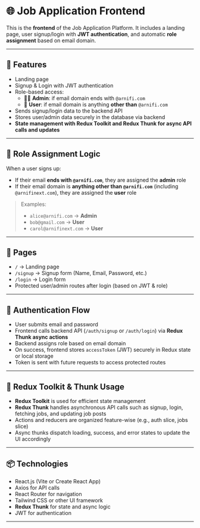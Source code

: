 # 🌐 Job Application Frontend

This is the **frontend** of the Job Application Platform. It includes a landing page, user signup/login with **JWT authentication**, and automatic **role assignment** based on email domain.

---

## 📌 Features

- Landing page  
- Signup & Login with JWT authentication  
- Role-based access:  
  - 👨‍💼 **Admin**: if email domain ends with `@arnifi.com`  
  - 🙋 **User**: if email domain is anything **other than** `@arnifi.com`  
- Sends signup/login data to the backend API  
- Stores user/admin data securely in the database via backend  
- **State management with Redux Toolkit and Redux Thunk for async API calls and updates**

---

## 🧠 Role Assignment Logic

When a user signs up:

- If their email **ends with `@arnifi.com`**, they are assigned the **admin** role  
- If their email domain is **anything other than `@arnifi.com`** (including `@arnifinext.com`), they are assigned the **user** role

> Examples:  
> - `alice@arnifi.com` → **Admin**  
> - `bob@gmail.com` → **User**  
> - `carol@arnifinext.com` → **User**

---

## 🧪 Pages

- `/` → Landing page  
- `/signup` → Signup form (Name, Email, Password, etc.)  
- `/login` → Login form  
- Protected user/admin routes after login (based on JWT & role)

---

## 🔐 Authentication Flow

- User submits email and password  
- Frontend calls backend API (`/auth/signup` or `/auth/login`) via **Redux Thunk async actions**  
- Backend assigns role based on email domain  
- On success, frontend stores `accessToken` (JWT) securely in Redux state or local storage  
- Token is sent with future requests to access protected routes

---

## 🔄 Redux Toolkit & Thunk Usage

- **Redux Toolkit** is used for efficient state management  
- **Redux Thunk** handles asynchronous API calls such as signup, login, fetching jobs, and updating job posts  
- Actions and reducers are organized feature-wise (e.g., auth slice, jobs slice)  
- Async thunks dispatch loading, success, and error states to update the UI accordingly

---

## 📦 Technologies

- React.js (Vite or Create React App)  
- Axios for API calls  
- React Router for navigation  
- Tailwind CSS or other UI framework  
- **Redux Thunk** for state and async logic  
- JWT for authentication

---


